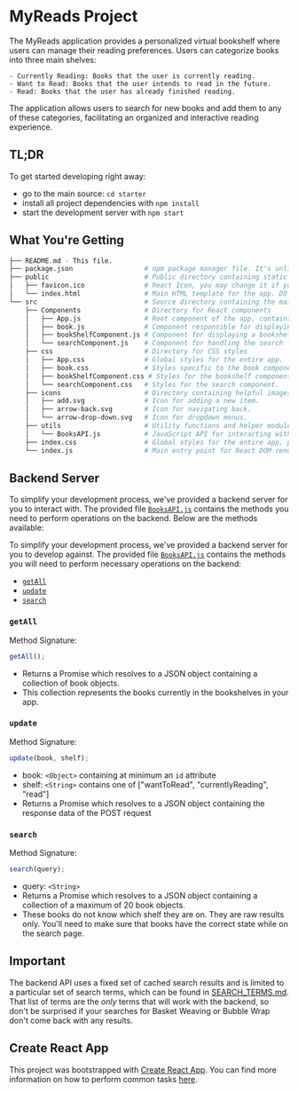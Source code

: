 # MyReads Project

The MyReads application provides a personalized virtual bookshelf where users can manage their reading preferences. Users can categorize books into three main shelves:

    - Currently Reading: Books that the user is currently reading.
    - Want to Read: Books that the user intends to read in the future.
    - Read: Books that the user has already finished reading.

The application allows users to search for new books and add them to any of these categories, facilitating an organized and interactive reading experience.

## TL;DR

To get started developing right away:

- go to the main source: `cd starter`
- install all project dependencies with `npm install`
- start the development server with `npm start`

## What You're Getting

```bash
├── README.md - This file.
├── package.json                  # npm package manager file. It's unlikely that you'll need to modify this.
├── public                        # Public directory containing static files
│   ├── favicon.ico               # React Icon, you may change it if you wish.
│   └── index.html                # Main HTML template for the app. DO NOT MODIFY.
└── src                           # Source directory containing the main app code
    ├── Components                # Directory for React components
    │   ├── App.js                # Root component of the app, contains the main structure and logic.
    │   ├── book.js               # Component responsible for displaying a single book.
    │   ├── bookShelfComponent.js # Component for displaying a bookshelf with multiple books.
    │   └── searchComponent.js    # Component for handling the search functionality.
    ├── css                       # Directory for CSS styles
    │   ├── App.css               # Global styles for the entire app.
    │   ├── book.css              # Styles specific to the book component.
    │   ├── bookShelfComponent.css # Styles for the bookshelf component.
    │   └── searchComponent.css   # Styles for the search component.
    ├── icons                     # Directory containing helpful images/icons for the app
    │   ├── add.svg               # Icon for adding a new item.
    │   ├── arrow-back.svg        # Icon for navigating back.
    │   └── arrow-drop-down.svg   # Icon for dropdown menus.
    ├── utils                     # Utility functions and helper modules
    │   └── BooksAPI.js           # JavaScript API for interacting with the Udacity backend.
    ├── index.css                 # Global styles for the entire app, probably won't need modifications.
    └── index.js                  # Main entry point for React DOM rendering. You should not need to modify this.
```

## Backend Server

To simplify your development process, we've provided a backend server for you to interact with. The provided file [`BooksAPI.js`](src/BooksAPI.js) contains the methods you need to perform operations on the backend. Below are the methods available:

To simplify your development process, we've provided a backend server for you to develop against. The provided file [`BooksAPI.js`](src/BooksAPI.js) contains the methods you will need to perform necessary operations on the backend:

- [`getAll`](#getall)
- [`update`](#update)
- [`search`](#search)

### `getAll`

Method Signature:

```js
getAll();
```

- Returns a Promise which resolves to a JSON object containing a collection of book objects.
- This collection represents the books currently in the bookshelves in your app.

### `update`

Method Signature:

```js
update(book, shelf);
```

- book: `<Object>` containing at minimum an `id` attribute
- shelf: `<String>` contains one of ["wantToRead", "currentlyReading", "read"]
- Returns a Promise which resolves to a JSON object containing the response data of the POST request

### `search`

Method Signature:

```js
search(query);
```

- query: `<String>`
- Returns a Promise which resolves to a JSON object containing a collection of a maximum of 20 book objects.
- These books do not know which shelf they are on. They are raw results only. You'll need to make sure that books have the correct state while on the search page.

## Important

The backend API uses a fixed set of cached search results and is limited to a particular set of search terms, which can be found in [SEARCH_TERMS.md](SEARCH_TERMS.md). That list of terms are the _only_ terms that will work with the backend, so don't be surprised if your searches for Basket Weaving or Bubble Wrap don't come back with any results.

## Create React App

This project was bootstrapped with [Create React App](https://github.com/facebook/create-react-app). You can find more information on how to perform common tasks [here](https://github.com/facebook/create-react-app/blob/main/packages/cra-template/template/README.md).
